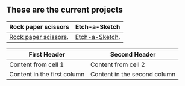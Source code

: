 ## These are the current projects

Rock paper scissors | Etch-a-Sketch
------------------- | -------------
[Rock paper scissors](https://zappat0n.github.io/RockPaperScissors/). | [Etch-a-Sketch](https://zappat0n.github.io/Etch-a-Sketch/).


First Header | Second Header
------------ | -------------
Content from cell 1 | Content from cell 2
Content in the first column | Content in the second column
